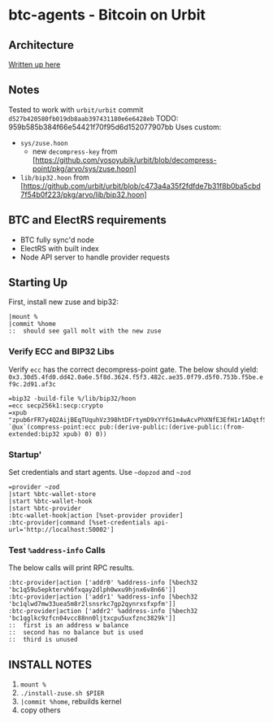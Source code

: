 # btc-agents - Bitcoin on Urbit

## Architecture
[Written up here](ARCH.md)

## Notes
Tested to work with `urbit/urbit` commit `d527b420580fb019db8aab397431180e6e6428eb`
TODO: 959b585b384f66e54421f70f95d6d152077907bb
Uses custom:
- `sys/zuse.hoon`
  * new `decompress-key` from [https://github.com/yosoyubik/urbit/blob/decompress-point/pkg/arvo/sys/zuse.hoon]
- `lib/bip32.hoon` from [https://github.com/urbit/urbit/blob/c473a4a35f2fdfde7b31f8b0ba5cbd7f54b0f223/pkg/arvo/lib/bip32.hoon]

## BTC and ElectRS requirements
- BTC fully sync'd node
- ElectRS with built index
- Node API server to handle provider requests

## Starting Up
First, install new zuse and bip32:
```
|mount %
|commit %home
::  should see gall molt with the new zuse
```

### Verify ECC and BIP32 Libs
Verify `ecc` has the correct decompress-point gate. 
The below should yield: `0x3.30d5.4fd0.dd42.0a6e.5f8d.3624.f5f3.482c.ae35.0f79.d5f0.753b.f5be.ef9c.2d91.af3c`
```
=bip32 -build-file %/lib/bip32/hoon
=ecc secp256k1:secp:crypto
=xpub "zpub6rFR7y4Q2AijBEqTUquhVz398htDFrtymD9xYYfG1m4wAcvPhXNfE3EfH1r1ADqtfSdVCToUG868RvUUkgDKf31mGDtKsAYz2oz2AGutZYs"
`@ux`(compress-point:ecc pub:(derive-public:(derive-public:(from-extended:bip32 xpub) 0) 0))
```

### Startup'
Set credentials and start agents. Use `~dopzod` and `~zod`
```
=provider ~zod
|start %btc-wallet-store
|start %btc-wallet-hook
|start %btc-provider
:btc-wallet-hook|action [%set-provider provider]
:btc-provider|command [%set-credentials api-url='http://localhost:50002']
```

### Test `%address-info` Calls
The below calls will print RPC results.
```
:btc-provider|action ['addr0' %address-info [%bech32 'bc1q59u5epktervh6fxqay2dlph0wxu9hjnx6v8n66']]
:btc-provider|action ['addr1' %address-info [%bech32 'bc1qlwd7mw33uea5m8r2lsnsrkc7gp2qynrxsfxpfm']]
:btc-provider|action ['addr2' %address-info [%bech32 'bc1qglkc9zfcn04vcc88nn0ljtxcpu5uxfznc3829k']]
::  first is an address w balance
::  second has no balance but is used
::  third is unused
```


## INSTALL NOTES
1. `mount %`
2. `./install-zuse.sh $PIER`
3. `|commit %home`, rebuilds kernel
4. copy others

